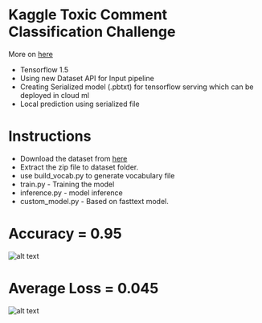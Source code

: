 # Kaggle Toxic Comment Classification Challenge

More on [here](https://www.kaggle.com/c/jigsaw-toxic-comment-classification-challenge)

- Tensorflow 1.5
- Using new Dataset API for Input pipeline
- Creating Serialized model (.pbtxt) for tensorflow serving which can be deployed in cloud ml
- Local prediction using serialized file

# Instructions

- Download the dataset from [here](https://drive.google.com/open?id=1cPPoxId_UaIvEl19YJmNcjdErNm4Y7Ek)
- Extract the zip file to dataset folder.
- use build_vocab.py to generate vocabulary file
- train.py - Training the model
- inference.py - model inference
- custom_model.py - Based on fasttext model.

Accuracy = 0.95
===============
![alt text](https://github.com/KishoreKarunakaran/CloudML-Solutions/blob/master/Problems-Solutions/text/ToxicComments_MultiLabel/images/Accuracy.PNG)

Average Loss = 0.045
=====================
![alt text](https://github.com/KishoreKarunakaran/CloudML-Solutions/blob/master/Problems-Solutions/text/ToxicComments_MultiLabel/images/Loss.PNG)
